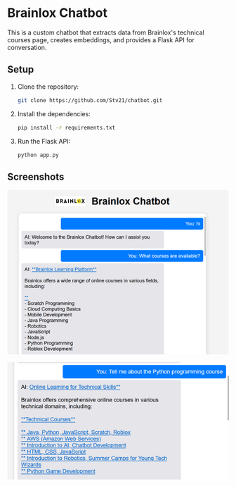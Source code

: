 # Brainlox Chatbot

This is a custom chatbot that extracts data from Brainlox's technical courses page, creates embeddings, and provides a Flask API for conversation.

## Setup

1. Clone the repository:
   ```bash
   git clone https://github.com/Stv21/chatbot.git
   ```

2. Install the dependencies:
    ```bash
    pip install -r requirements.txt
    ```

3. Run the Flask API:
    ```bash 
    python app.py
    ```

## Screenshots

![Chatbot Interface](screenshots/1.png)

![Chatbot in Action](screenshots/2.png)
